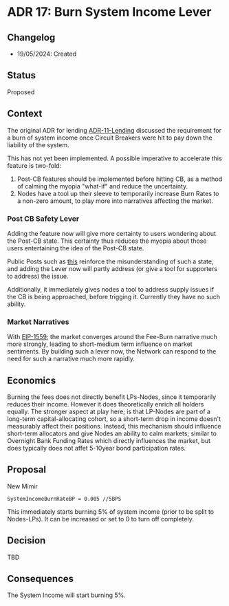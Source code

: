 # ADR 17: Burn System Income Lever

## Changelog

- 19/05/2024: Created

## Status

Proposed

## Context

The original ADR for lending [ADR-11-Lending](https://gitlab.com/thorchain/thornode/-/blob/develop/docs/architecture/adr-011-lending.md?ref_type%253Dheads#proactive-dynamic-burn) discussed the requirement for a burn of system income once Circuit Breakers were hit to pay down the liability of the system.

This has not yet been implemented. A possible imperative to accelerate this feature is two-fold:

1. Post-CB features should be implemented before hitting CB, as a method of calming the myopia "what-if" and reduce the uncertainty.
2. Nodes have a tool up their sleeve to temporarily increase Burn Rates to a non-zero amount, to play more into narratives affecting the market.

### Post CB Safety Lever

Adding the feature now will give more certainty to users wondering about the Post-CB state. This certainty thus reduces the myopia about those users entertaining the idea of the Post-CB state.

Public Posts such as [this](https://x.com/sunnya97/status/1803137054563307540) reinforce the misunderstanding of such a state, and adding the Lever now will partly address (or give a tool for supporters to address) the issue.

Additionally, it immediately gives nodes a tool to address supply issues if the CB is being approached, before trigging it. Currently they have no such ability.

### Market Narratives

With [EIP-1559](https://ultrasound.money/); the market converges around the Fee-Burn narrative much more strongly, leading to short-medium term influence on market sentiments. By building such a lever now, the Network can respond to the need for such a narrative much more rapidly.

## Economics

Burning the fees does not directly benefit LPs-Nodes, since it temporarily reduces their income. However it does theoretically enrich all holders equally. The stronger aspect at play here; is that LP-Nodes are part of a long-term capital-allocating cohort, so a short-term drop in income doesn't measurably affect their positions. Instead, this mechanism should influence short-term allocators and give Nodes an ability to calm markets; similar to Overnight Bank Funding Rates which directly influences the market, but does typically does not affet 5-10year bond participation rates.

## Proposal

New Mimir

```text
SystemIncomeBurnRateBP = 0.005 //5BPS
```

This immediately starts burning 5% of system income (prior to be split to Nodes-LPs). It can be increased or set to 0 to turn off completely.

## Decision

TBD

## Consequences

The System Income will start burning 5%.
